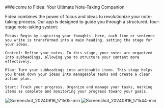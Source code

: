 #Welcome to Fidea: Your Ultimate Note-Taking Companion

Fidea combines the power of focus and ideas to revolutionize your note-taking process. Our app is designed to guide you through a structured, four-stage note-taking system:

    Focus: Begin by capturing your thoughts. Here, each line or sentence you write is transformed into a main heading, setting the stage for your ideas.

    Control: Refine your notes. In this stage, your notes are organized into subheadings, allowing you to structure your content more effectively.

    Plan: Turn your subheadings into actionable items. This stage helps you break down your ideas into manageable tasks and create a clear action plan.

    Start: Track your progress. Organize and manage your tasks, marking items as complete and monitoring your progress toward your goals.
![Screenshot_20240816_171505-min](https://github.com/user-attachments/assets/ae6cd991-3822-4f78-ae1f-8681601d7320)
![Screenshot_20240816_171544-min](https://github.com/user-attachments/assets/76a7a8b2-1baf-49b4-aa65-fdb10e876d55)
